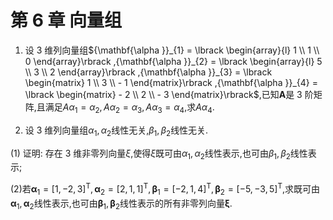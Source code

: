 # 第 6 章 向量组

1. 设 3 维列向量组${\mathbf{\alpha }}_{1} = \lbrack \begin{array}{l} 1 \\ 1 \\ 0 \end{array}\rbrack ,{\mathbf{\alpha }}_{2} = \lbrack \begin{array}{l} 5 \\ 3 \\ 2 \end{array}\rbrack ,{\mathbf{\alpha }}_{3} = \lbrack \begin{matrix} 1 \\ 3 \\ - 1 \end{matrix}\rbrack ,{\mathbf{\alpha }}_{4} = \lbrack \begin{matrix} - 2 \\ 2 \\ - 3 \end{matrix}\rbrack$,已知$\mathbf{A}$是 3 阶矩阵,且满足$A{\alpha }_{1} = {\alpha }_{2}, A{\alpha }_{2} = {\alpha }_{3}, A{\alpha }_{3} = {\alpha }_{4}$,求$A{\alpha }_{4}$.

2. 设 3 维列向量组${\alpha }_{1},{\alpha }_{2}$线性无关,${\beta }_{1},{\beta }_{2}$线性无关.

(1) 证明: 存在 3 维非零列向量$\xi$,使得$\xi$既可由${\alpha }_{1},{\alpha }_{2}$线性表示,也可由${\beta }_{1},{\beta }_{2}$线性表示;

(2)若${\mathbf{\alpha }}_{1} = {\lbrack 1, - 2,3\rbrack }^{\mathrm{T}},{\mathbf{\alpha }}_{2} = {\lbrack 2,1,1\rbrack }^{\mathrm{T}},{\mathbf{\beta }}_{1} = {\lbrack -2,1,4\rbrack }^{\mathrm{T}},{\mathbf{\beta }}_{2} = {\lbrack -5, - 3,5\rbrack }^{\mathrm{T}}$,求既可由${\mathbf{\alpha }}_{1},{\mathbf{\alpha }}_{2}$线性表示,也可由${\mathbf{\beta }}_{1},{\mathbf{\beta }}_{2}$线性表示的所有非零列向量$\mathbf{\xi }$.